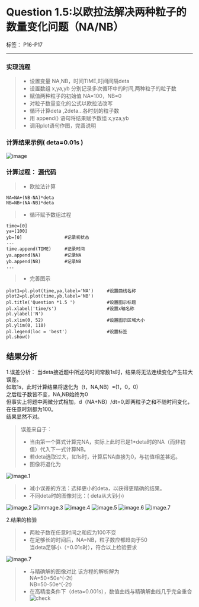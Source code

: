 # Question 1.5:以欧拉法解决两种粒子的数量变化问题（NA/NB）
标签： P16-P17 

---

### 实现流程
> * 设置变量 NA,NB，时间TIME,时间间隔deta
> * 设置数组 x,ya,yb 分别记录多次循环中的时间,两种粒子的粒子数
> * 赋值两种粒子的初始值 NA=100，NB=0 
> * 对粒子数量变化的公式以欧拉法改写
> * 循环计算deta ,2deta...各时刻的粒子数
> * 用 append() 语句将结果赋予数组 x,yza,yb
> * 调用plot语句作图，完善说明

### 计算结果示例( deta=0.01s )
![image](https://user-images.githubusercontent.com/31878522/31002566-0f9cf3c2-a51e-11e7-8a2f-066246d829e4.PNG)
### 计算过程： [源代码](https://github.com/tzwhu/computational_physics_N2015301020096/blob/master/code%203.txt)
> * 欧拉法计算

    NA=NA+(NB-NA)*deta 
    NB=NB+(NA-NB)*deta
> * 循环赋予数组过程    

    time=[0]
    ya=[100]
    yb=[0]                #记录初状态
    ...
    time.append(TIME)     #记录时间
    ya.append(NA)         #记录NA
    yb.append(NB)         #记录NB
    ...
> * 完善图示

    plot1=pl.plot(time,ya,label='NA')     #设置曲线名称
    plot2=pl.plot(time,yb,label='NB')     
    pl.title('Question *1.5 ')            #设置图示标题
    pl.xlabel('time/s')                   #设置x轴名称
    pl.ylabel('N')
    pl.xlim(0, 52)                        #设置图示区域大小
    pl.ylim(0, 110)
    pl.legend(loc = 'best')               #设置标签
    pl.show()
## 结果分析
1.误差分析：
当deta接近题中所述的时间常数1s时，结果将无法连续变化产生较大误差。<br>
如取1s，此时计算结果将退化为（t，NA,NB）=(1，0，0)<br>
之后粒子数皆不变，NA,NB始终为0<br>
但事实上将题中两微分式相加，d（NA+NB）/dt=0,即两粒子之和不随时间变化，在任意时刻都为100。<br>
结果显然不对。
>误差来自于：
> * 当由第一个算式计算完NA，实际上此时已是1*deta时的NA（而非初值）代入下一式计算NB。
> * 若deta选取过大，如1s时，计算后NA直接为0，与初值相差甚远。
> * 图像将退化为

![image.1](https://user-images.githubusercontent.com/31878522/31004854-c613879c-a528-11e7-8af9-c42d9a31ecf5.PNG)

> * 减小误差的方法：选择更小的deta，以获得更精确的结果。
> * 不同deta时的图像对比：( deta从大到小)

![image.2](https://user-images.githubusercontent.com/31878522/31002878-930c47ac-a51f-11e7-9a55-bda188ac4d5c.PNG)
![immage.3](https://user-images.githubusercontent.com/31878522/31002713-d30b2d2e-a51e-11e7-9647-95a039892fb2.PNG)
![image.4](https://user-images.githubusercontent.com/31878522/31002693-b40c748c-a51e-11e7-82a7-405ce2ee312a.PNG)
![image.5](https://user-images.githubusercontent.com/31878522/31002609-4dbbac16-a51e-11e7-9e7a-62caf9737326.PNG)
![image.6](https://user-images.githubusercontent.com/31878522/31002537-e188883e-a51d-11e7-81c3-46390dfe24b3.PNG)
![image.7](https://user-images.githubusercontent.com/31878522/31002566-0f9cf3c2-a51e-11e7-8a2f-066246d829e4.PNG)

2.结果的检验
> * 两粒子数在任意时间之和应为100不变
> * 在足够长的时间后，NA=NB，粒子数应都趋向于50<br>
当deta足够小（=0.01s时），符合以上检验要求

![image.7](https://user-images.githubusercontent.com/31878522/31002566-0f9cf3c2-a51e-11e7-8a2f-066246d829e4.PNG)
> * 与精确解的图像对比
该方程的解析解为<br>
NA=50+50e^(-2t)<br>
NB=50-50e^(-2t)<br>
> * 在高精度条件下（deta=0.001s），数值曲线与精确解曲线几乎完全重合
![check](https://user-images.githubusercontent.com/31878522/31006553-a9170612-a52f-11e7-831a-7e2608912124.PNG)
 








